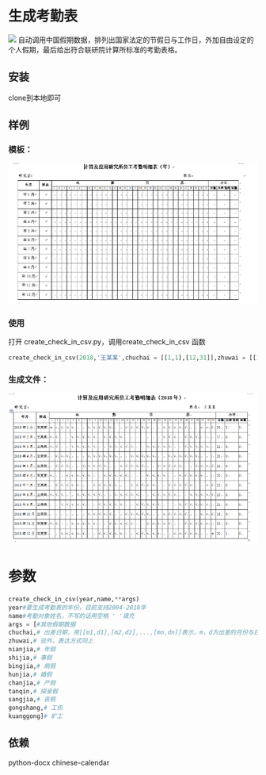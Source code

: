 # 生成考勤表
![](https://img.shields.io/badge/language-python-orange.svg)
自动调用中国假期数据，排列出国家法定的节假日与工作日，外加自由设定的个人假期，最后给出符合联研院计算所标准的考勤表格。
## 安装
clone到本地即可

## 样例

### 模板：
![模板](https://github.com/4thfever/csv_for_check_in/blob/master/pics/example1.PNG)

### 使用
打开 create_check_in_csv.py，调用create_check_in_csv 函数
```python
create_check_in_csv(2018,'王某某',chuchai = [[1,1],[12,31]],zhuwai = [[1,4]],kuanggong = [[1,2]])
```

### 生成文件：
![生成文件](https://github.com/4thfever/csv_for_check_in/blob/master/pics/example2.PNG)

# 参数

```python
create_check_in_csv(year,name,**args)
year#要生成考勤表的年份，目前支持2004-2018年
name#考勤对象姓名，不写的话用空格 ' '填充
args = [#其他假期数据
chuchai,# 出差日期，用[[m1,d1],[m2,d2],...,[mn,dn]]表示，m，d为出差的月份与日。出差的每一天需分开写入
zhuwai,# 驻外，表达方式同上
nianjia,# 年假
shijia,# 事假
bingjia,# 病假
hunjia,# 婚假
chanjia,# 产假
tanqin,# 探亲假
sangjia,# 丧假
gongshang,# 工伤
kuanggong]# 旷工
```
## 依赖
python-docx
chinese-calendar
